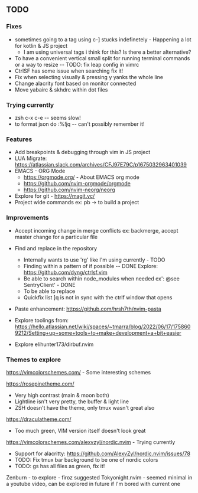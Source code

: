 ## TODO

### Fixes
- sometimes going to a tag using c-] stucks indefinetely - Happening a lot for kotlin & JS project
  - I am using universal tags i think for this? Is there a better alternative?
- To have a convenient vertical small split for running terminal commands or a way to resize
-- TODO: fix leap config in vimrc
- CtrlSF has some issue when searching fix it!
- Fix when selecting visually & pressing <leader>y yanks the whole line
- Change alacrity font based on monitor connected
- Move yabairc & skhdrc within dot files

### Trying currently
- zsh c-x c-e -- seems slow!
- to format json do :%!jq -- can't possibly remember it!

### Features
- Add breakpoints & debugging through vim in JS project
- LUA Migrate: https://atlassian.slack.com/archives/CFJ97E79C/p1675032963401039
- EMACS - ORG Mode
  - https://orgmode.org/ - About EMACS org mode
  - https://github.com/nvim-orgmode/orgmode
  - https://github.com/nvim-neorg/neorg
- Explore for git - https://magit.vc/
- Project wide commands ex: <leader>pb -> to build a project

### Improvements
- Accept incoming change in merge conflicts ex: backmerge, accept master change for a particular file
- Find and replace in the repository
  - Internally wants to use 'rg' like I'm using currently - TODO
  - Finding within a pattern of if possible -- DONE
  Explore: https://github.com/dyng/ctrlsf.vim
  - Be able to search within node_modules when needed ex': @see SentryClient' - DONE
  - To be able to replace
  - Quickfix list ]q is not in sync with the ctrlf window that opens

- Paste enhancement: https://github.com/hrsh7th/nvim-pasta

- Explore toolings from:
https://hello.atlassian.net/wiki/spaces/~tmarra/blog/2022/06/17/1758609212/Setting+up+some+tools+to+make+development+a+bit+easier

- Explore elihunter173/dirbuf.nvim

### Themes to explore
https://vimcolorschemes.com/ - Some interesting schemes

https://rosepinetheme.com/
- Very high contrast (main & moon both)
- Lightline isn't very pretty, the buffer & light line
- ZSH doesn't have the theme, only tmux wasn't great also

https://draculatheme.com/
- Too much green, VIM version itself doesn't look great

https://vimcolorschemes.com/alexvzyl/nordic.nvim - Trying currently
- Support for alacritty: https://github.com/AlexvZyl/nordic.nvim/issues/78
- TODO: Fix tmux bar background to be one of nordic colors
- TODO: gs has all files as green, fix it!

Zenburn - to explore - firoz suggested
Tokyonight.nvim - seemed minimal in a youtube video, can be explored in future if I'm bored with current one
